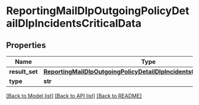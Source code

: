 # ReportingMailDlpOutgoingPolicyDetailDlpIncidentsCriticalData

## Properties
Name | Type | Description | Notes
------------ | ------------- | ------------- | -------------
**result_set** | [**ReportingMailDlpOutgoingPolicyDetailDlpIncidentsCriticalDataResultSet**](ReportingMailDlpOutgoingPolicyDetailDlpIncidentsCriticalDataResultSet.md) |  | [optional] 
**type** | **str** |  | [optional] 

[[Back to Model list]](../README.md#documentation-for-models) [[Back to API list]](../README.md#documentation-for-api-endpoints) [[Back to README]](../README.md)

